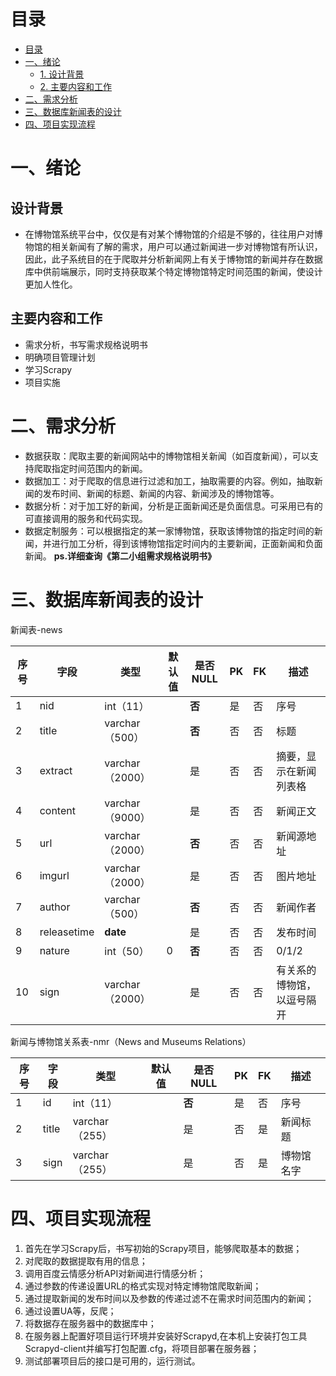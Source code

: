 # 目录
<!-- TOC -->

- [目录](#目录)
- [一、绪论](#一绪论)
    - [1. 设计背景](#1-设计背景)
    - [2. 主要内容和工作](#2-主要内容和工作)
- [二、需求分析](#二需求分析)
- [三、数据库新闻表的设计](#三数据库新闻表的设计)
- [四、项目实现流程](#四项目实现流程)

# 一、绪论

## 设计背景
* 在博物馆系统平台中，仅仅是有对某个博物馆的介绍是不够的，往往用户对博物馆的相关新闻有了解的需求，用户可以通过新闻进一步对博物馆有所认识，因此，此子系统目的在于爬取并分析新闻网上有关于博物馆的新闻并存在数据库中供前端展示，同时支持获取某个特定博物馆特定时间范围的新闻，使设计更加人性化。
## 主要内容和工作
* 需求分析，书写需求规格说明书
* 明确项目管理计划
* 学习Scrapy
* 项目实施

# 二、需求分析
* 数据获取：爬取主要的新闻网站中的博物馆相关新闻（如百度新闻），可以支持爬取指定时间范围内的新闻。
* 数据加工：对于爬取的信息进行过滤和加工，抽取需要的内容。例如，抽取新闻的发布时间、新闻的标题、新闻的内容、新闻涉及的博物馆等。
* 数据分析：对于加工好的新闻，分析是正面新闻还是负面信息。可采用已有的可直接调用的服务和代码实现。
* 数据定制服务：可以根据指定的某一家博物馆，获取该博物馆的指定时间的新闻，并进行加工分析，得到该博物馆指定时间内的主要新闻，正面新闻和负面新闻。
**ps.详细查询《第二小组需求规格说明书》**

# 三、数据库新闻表的设计
新闻表-news

| 序号 | 字段        | 类型            | 默认值 | 是否NULL | PK   | FK   | 描述                       |
| ---- | ----------- | --------------- | ------ | -------- | ---- | ---- | -------------------------- |
| 1    | nid         | int（11）       |        | **否**   | 是   | 否   | 序号                       |
| 2    | title       | varchar（500）  |        | **否**   | 否   | 否   | 标题                       |
| 3    | extract     | varchar（2000） |        | 是       | 否   | 否   | 摘要，显示在新闻列表格     |
| 4    | content     | varchar（9000） |        | 是       | 否   | 否   | 新闻正文                   |
| 5    | url         | varchar（2000） |        | **否**   | 否   | 否   | 新闻源地址                 |
| 6    | imgurl      | varchar（2000） |        | 是       | 否   | 否   | 图片地址                   |
| 7    | author      | varchar（500）  |        | **否**   | 否   | 否   | 新闻作者                   |
| 8    | releasetime | **date**        |        | 是       | 否   | 否   | 发布时间                   |
| 9    | nature      | int（50）       | 0      | **否**   | 否   | 否   | 0/1/2                      |
| 10   | sign        | varchar（2000） |        | 是       | 否   | 否   | 有关系的博物馆，以逗号隔开 |



新闻与博物馆关系表-nmr（News and Museums Relations）

| 序号 | 字段  | 类型           | 默认值 | 是否NULL | PK   | FK   | 描述       |
| ---- | ----- | -------------- | ------ | -------- | ---- | ---- | ---------- |
| 1    | id    | int（11）      |        | **否**   | 是   | 否   | 序号       |
| 2    | title | varchar（255） |        | 是       | 否   | 是   | 新闻标题   |
| 3    | sign  | varchar（255） |        | 是       | 否   | 是   | 博物馆名字 |

# 四、项目实现流程
1. 首先在学习Scrapy后，书写初始的Scrapy项目，能够爬取基本的数据；
2. 对爬取的数据提取有用的信息；
3. 调用百度云情感分析API对新闻进行情感分析；
4. 通过参数的传递设置URL的格式实现对特定博物馆爬取新闻；
5. 通过提取新闻的发布时间以及参数的传递过滤不在需求时间范围内的新闻；
6. 通过设置UA等，反爬；
7. 将数据存在服务器中的数据库中；
8. 在服务器上配置好项目运行环境并安装好Scrapyd,在本机上安装打包工具Scrapyd-client并编写打包配置.cfg，将项目部署在服务器；
9. 测试部署项目后的接口是可用的，运行测试。
    